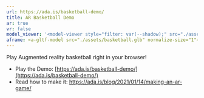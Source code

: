 ```yaml
---
url: https://ada.is/basketball-demo/
title: AR Basketball Demo
ar: true
vr: false
model_viewer: '<model-viewer style="filter: var(--shadow);" src="./assets/basketball.glb" camera-controls camera-orbit="33.84deg 79.48deg 2.811m" min-camera-orbit="auto auto auto" max-camera-orbit="auto auto 2.811m"></model-viewer>'
aframe: <a-gltf-model src="./assets/basketball.glb" normalize-size="1"></a-gltf-model>
---
```

Play Augmented reality basketball right in your browser!
* Play the Demo: [https://ada.is/basketball-demo/](https://ada.is/basketball-demo/)
* Read how to make it: https://ada.is/blog/2021/01/14/making-an-ar-game/